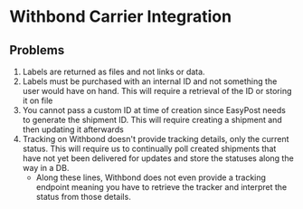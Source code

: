 # Withbond Carrier Integration

## Problems

1) Labels are returned as files and not links or data.
2) Labels must be purchased with an internal ID and not something the user would have on hand. This will require a retrieval of the ID or storing it on file
3) You cannot pass a custom ID at time of creation since EasyPost needs to generate the shipment ID. This will require creating a shipment and then updating it afterwards
4) Tracking on Withbond doesn't provide tracking details, only the current status. This will require us to continually poll created shipments that have not yet been delivered for updates and store the statuses along the way in a DB.
   - Along these lines, Withbond does not even provide a tracking endpoint meaning you have to retrieve the tracker and interpret the status from those details.
